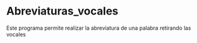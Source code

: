 # Abreviaturas_vocales
Este programa permite realizar la abreviatura de una palabra retirando las vocales 

